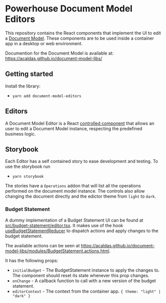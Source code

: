 # Powerhouse Document Model Editors

This repository contains the React components that implement the UI to edit a [Document Model](https://github.com/acaldas/document-model-libs/).
These components are to be used inside a container app in a desktop or web environment.

Documention for the Document Model is available at: https://acaldas.github.io/document-model-libs/

## Getting started

Install the library:

-   `yarn add document-model-editors`

## Editors

A Document Model Editor is a React [controlled component](https://react.dev/learn/sharing-state-between-components#controlled-and-uncontrolled-components) that allows an user to edit a Document Model instance, respecting the predefined business logic.

## Storybook

Each Editor has a self contained story to ease development and testing.
To use the storybook run
- `yarn storybook`

The stories have a `Operations` addon that will list all the operations performed on the document model instance.
The controls also allow changing the document directly and the edictor theme from `light` to `dark`.

### Budget Statement

A dummy implementation of a Budget Statement UI can be found at [src/budget-statement/editor.tsx](src/budget-statement/editor.tsx). It makes use of the hook [useBudgetStatementReducer](src/budget-statement/reducer.ts) to dispatch actions and apply changes to the budget statement.

The available actions can be seen at https://acaldas.github.io/document-model-libs/modules/BudgetStatement.actions.html.

It has the following props:

-   `initialBudget` - The BudgetStatement instance to apply the changes to. The component should reset its state whenever this prop changes.
-   `onChange` - A callback function to call with a new version of the budget statement.
-   `editorContext` - The context from the container app. `{ theme: "light" | "dark" }`
